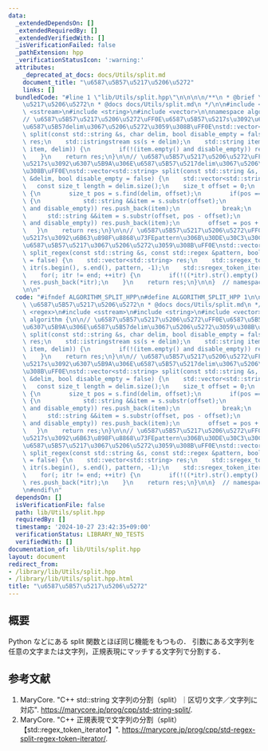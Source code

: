 ```yaml
---
data:
  _extendedDependsOn: []
  _extendedRequiredBy: []
  _extendedVerifiedWith: []
  _isVerificationFailed: false
  _pathExtension: hpp
  _verificationStatusIcon: ':warning:'
  attributes:
    _deprecated_at_docs: docs/Utils/split.md
    document_title: "\u6587\u5B57\u5217\u5206\u5272"
    links: []
  bundledCode: "#line 1 \"lib/Utils/split.hpp\"\n\n\n\n/**\n * @brief \u6587\u5B57\
    \u5217\u5206\u5272\n * @docs docs/Utils/split.md\n */\n\n#include <regex>\n#include\
    \ <sstream>\n#include <string>\n#include <vector>\n\nnamespace algorithm {\n\n\
    // \u6587\u5B57\u5217\u5206\u5272\uFF0E\u6587\u5B57\u5217s\u3092\u6307\u5B9A\u306E\
    \u6587\u5B57delim\u3067\u5206\u5272\u3059\u308B\uFF0E\nstd::vector<std::string>\
    \ split(const std::string &s, char delim, bool disable_empty = false) {\n    std::vector<std::string>\
    \ res;\n    std::istringstream ss(s + delim);\n    std::string item;\n    while(std::getline(ss,\
    \ item, delim)) {\n        if(!(item.empty() and disable_empty)) res.push_back(item);\n\
    \    }\n    return res;\n}\n\n// \u6587\u5B57\u5217\u5206\u5272\uFF0E\u6587\u5B57\
    \u5217s\u3092\u6307\u5B9A\u306E\u6587\u5B57\u5217delim\u3067\u5206\u5272\u3059\
    \u308B\uFF0E\nstd::vector<std::string> split(const std::string &s, const std::string\
    \ &delim, bool disable_empty = false) {\n    std::vector<std::string> res;\n \
    \   const size_t length = delim.size();\n    size_t offset = 0;\n    while(true)\
    \ {\n        size_t pos = s.find(delim, offset);\n        if(pos == std::string::npos)\
    \ {\n            std::string &&item = s.substr(offset);\n            if(!(item.empty()\
    \ and disable_empty)) res.push_back(item);\n            break;\n        }\n  \
    \      std::string &&item = s.substr(offset, pos - offset);\n        if(!(item.empty()\
    \ and disable_empty)) res.push_back(item);\n        offset = pos + length;\n \
    \   }\n    return res;\n}\n\n// \u6587\u5B57\u5217\u5206\u5272\uFF0E\u6587\u5B57\
    \u5217s\u3092\u6B63\u898F\u8868\u73FEpattern\u306B\u30DE\u30C3\u30C1\u3059\u308B\
    \u6587\u5B57\u5217\u3067\u5206\u5272\u3059\u308B\uFF0E\nstd::vector<std::string>\
    \ split_regex(const std::string &s, const std::regex &pattern, bool disable_empty\
    \ = false) {\n    std::vector<std::string> res;\n    std::sregex_token_iterator\
    \ itr(s.begin(), s.end(), pattern, -1);\n    std::sregex_token_iterator end;\n\
    \    for(; itr != end; ++itr) {\n        if(!((*itr).str().empty() and disable_empty))\
    \ res.push_back(*itr);\n    }\n    return res;\n}\n\n}  // namespace algorithm\n\
    \n\n"
  code: "#ifndef ALGORITHM_SPLIT_HPP\n#define ALGORITHM_SPLIT_HPP 1\n\n/**\n * @brief\
    \ \u6587\u5B57\u5217\u5206\u5272\n * @docs docs/Utils/split.md\n */\n\n#include\
    \ <regex>\n#include <sstream>\n#include <string>\n#include <vector>\n\nnamespace\
    \ algorithm {\n\n// \u6587\u5B57\u5217\u5206\u5272\uFF0E\u6587\u5B57\u5217s\u3092\
    \u6307\u5B9A\u306E\u6587\u5B57delim\u3067\u5206\u5272\u3059\u308B\uFF0E\nstd::vector<std::string>\
    \ split(const std::string &s, char delim, bool disable_empty = false) {\n    std::vector<std::string>\
    \ res;\n    std::istringstream ss(s + delim);\n    std::string item;\n    while(std::getline(ss,\
    \ item, delim)) {\n        if(!(item.empty() and disable_empty)) res.push_back(item);\n\
    \    }\n    return res;\n}\n\n// \u6587\u5B57\u5217\u5206\u5272\uFF0E\u6587\u5B57\
    \u5217s\u3092\u6307\u5B9A\u306E\u6587\u5B57\u5217delim\u3067\u5206\u5272\u3059\
    \u308B\uFF0E\nstd::vector<std::string> split(const std::string &s, const std::string\
    \ &delim, bool disable_empty = false) {\n    std::vector<std::string> res;\n \
    \   const size_t length = delim.size();\n    size_t offset = 0;\n    while(true)\
    \ {\n        size_t pos = s.find(delim, offset);\n        if(pos == std::string::npos)\
    \ {\n            std::string &&item = s.substr(offset);\n            if(!(item.empty()\
    \ and disable_empty)) res.push_back(item);\n            break;\n        }\n  \
    \      std::string &&item = s.substr(offset, pos - offset);\n        if(!(item.empty()\
    \ and disable_empty)) res.push_back(item);\n        offset = pos + length;\n \
    \   }\n    return res;\n}\n\n// \u6587\u5B57\u5217\u5206\u5272\uFF0E\u6587\u5B57\
    \u5217s\u3092\u6B63\u898F\u8868\u73FEpattern\u306B\u30DE\u30C3\u30C1\u3059\u308B\
    \u6587\u5B57\u5217\u3067\u5206\u5272\u3059\u308B\uFF0E\nstd::vector<std::string>\
    \ split_regex(const std::string &s, const std::regex &pattern, bool disable_empty\
    \ = false) {\n    std::vector<std::string> res;\n    std::sregex_token_iterator\
    \ itr(s.begin(), s.end(), pattern, -1);\n    std::sregex_token_iterator end;\n\
    \    for(; itr != end; ++itr) {\n        if(!((*itr).str().empty() and disable_empty))\
    \ res.push_back(*itr);\n    }\n    return res;\n}\n\n}  // namespace algorithm\n\
    \n#endif\n"
  dependsOn: []
  isVerificationFile: false
  path: lib/Utils/split.hpp
  requiredBy: []
  timestamp: '2024-10-27 23:42:35+09:00'
  verificationStatus: LIBRARY_NO_TESTS
  verifiedWith: []
documentation_of: lib/Utils/split.hpp
layout: document
redirect_from:
- /library/lib/Utils/split.hpp
- /library/lib/Utils/split.hpp.html
title: "\u6587\u5B57\u5217\u5206\u5272"
---
```

## 概要

Python などにある split 関数とほぼ同じ機能をもつもの．
引数にある文字列を任意の文字または文字列，正規表現にマッチする文字列で分割する．


## 参考文献

1. MaryCore. "C++ std::string 文字列の分割（split）｜区切り文字／文字列に対応". <https://marycore.jp/prog/cpp/std-string-split/>.
1. MaryCore. "C++ 正規表現で文字列の分割（split）【std::regex_token_iterator】". <https://marycore.jp/prog/cpp/std-regex-split-regex-token-iterator/>.
